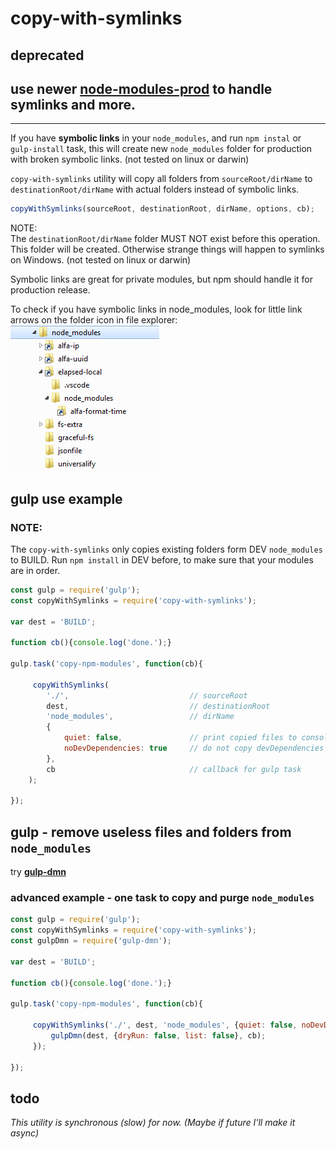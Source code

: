 # copy-with-symlinks

## deprecated

## use newer [node-modules-prod](https://www.npmjs.com/package/node-modules-prod) to handle symlinks and more.

---

If you have **symbolic links** in your `node_modules`, 
and run `npm instal` or `gulp-install` task, this will create new `node_modules` folder for production with broken symbolic links. (not tested on linux or darwin)

`copy-with-symlinks` utility will copy all folders from `sourceRoot/dirName` to `destinationRoot/dirName` with actual folders instead of symbolic links. 
```javascript
copyWithSymlinks(sourceRoot, destinationRoot, dirName, options, cb);
```

NOTE:  
The `destinationRoot/dirName` folder MUST NOT exist before this operation. This folder will be created. Otherwise strange things will happen to symlinks on Windows. (not tested on linux or darwin)

Symbolic links are great for private modules, but npm should handle it for production release.

To check if you have symbolic links in node_modules, look for little link arrows on the folder icon in file explorer:  
<img src="symlinks.png">

## gulp use example
### NOTE:
The `copy-with-symlinks` only copies  existing folders form DEV `node_modules` to BUILD. Run `npm install` in DEV before, to make sure that your modules are in order.

```javascript
const gulp = require('gulp');
const copyWithSymlinks = require('copy-with-symlinks');

var dest = 'BUILD';

function cb(){console.log('done.');}

gulp.task('copy-npm-modules', function(cb){

     copyWithSymlinks(
        './',                           // sourceRoot
        dest,                           // destinationRoot
        'node_modules',                 // dirName
        {
            quiet: false,               // print copied files to console
            noDevDependencies: true     // do not copy devDependencies (form package.json)
        }, 
        cb                              // callback for gulp task
    );

});
```

## gulp - remove useless files and folders from `node_modules`

try **[gulp-dmn](https://www.npmjs.com/package/gulp-dmn)**

### advanced example - one task to copy and purge `node_modules`
```javascript
const gulp = require('gulp');
const copyWithSymlinks = require('copy-with-symlinks');
const gulpDmn = require('gulp-dmn');

var dest = 'BUILD';

function cb(){console.log('done.');}

gulp.task('copy-npm-modules', function(cb){

     copyWithSymlinks('./', dest, 'node_modules', {quiet: false, noDevDependencies: true}, function(){
         gulpDmn(dest, {dryRun: false, list: false}, cb);
     });

});
```


## todo
*This utility is synchronous (slow) for now. (Maybe if future I'll make it async)*
